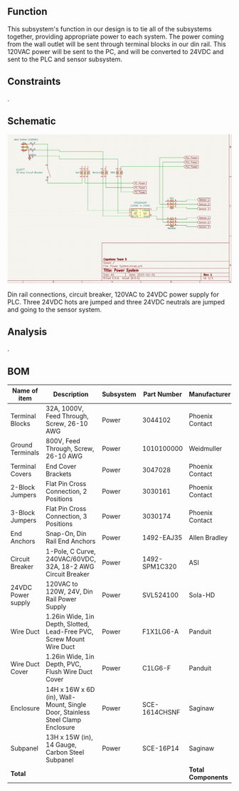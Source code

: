## Function

This subsystem's function in our design is to tie all of the subsystems together, providing appropriate power to each system. The power coming from the wall outlet will be sent through terminal blocks in our din rail. This 120VAC power will be sent to the PC, and will be converted to 24VDC and sent to the PLC and sensor subsystem.

## Constraints

.

## Schematic

![Schematic](https://github.com/DillonSW/Capstone_Team_5/blob/Power-Subsystem/images/PowerSchemOne.jpg)

Din rail connections, circuit breaker, 120VAC to 24VDC power supply for PLC. Three 24VDC hots are jumped and three 24VDC neutrals are jumped and going to the sensor system.

## Analysis

.

## BOM

| Name of item | Description | Subsystem | Part Number | Manufacturer | Quantity | Price | Total |
|--------------|-------------|-----------|-------------|--------------|----------|-------|-------|
| Terminal Blocks | 32A, 1000V, Feed Through, Screw, 26-10 AWG | Power | 3044102 | Phoenix Contact | 11 | $1.18 | $12.98 |
| Ground Terminals | 800V, Feed Through, Screw, 26-10 AWG | Power | 1010100000 | Weidmuller | 2 | $7.43 | $14.86 |
| Terminal Covers | End Cover Brackets | Power | 3047028 | Phoenix Contact | 5 | $0.82 | $4.10 |
| 2-Block Jumpers | Flat Pin Cross Connection, 2 Positions | Power | 3030161 | Phoenix Contact | 2 | $0.88 | $1.76 |
| 3-Block Jumpers | Flat Pin Cross Connection, 3 Positions | Power | 3030174 | Phoenix Contact | 3 | $1.80 | $5.40 |
| End Anchors | Snap-On, Din Rail End Anchors | Power | 1492-EAJ35 | Allen Bradley | 10 | $2.42 | $24.20 |
| Circuit Breaker | 1-Pole, C Curve, 240VAC/60VDC, 32A, 18-2 AWG Circuit Breaker | Power | 1492-SPM1C320 | ASI | 1 | $8.48 | $8.48 |
| 24VDC Power supply | 120VAC to 120W, 24V, Din Rail Power Supply | Power | SVL524100 | Sola-HD | 1 | $74.59 | $74.59 |
| Wire Duct | 1.26in Wide, 1in Depth, Slotted, Lead-Free PVC, Screw Mount Wire Duct | Power | F1X1LG6-A | Panduit | 1 | $29.02 | $29.02 |
| Wire Duct Cover | 1.26in Wide, 1in Depth, PVC, Flush Wire Duct Cover | Power | C1LG6-F | Panduit | 1 | $7.05 | $7.05 |
| Enclosure | 14H x 16W x 6D (in), Wall-Mount, Single Door, Stainless Steel Clamp Enclosure | Power | SCE-1614CHSNF | Saginaw | 1 | $186.00 | $186.00 |
| Subpanel | 13H x 15W (in), 14 Gauge, Carbon Steel Subpanel | Power | SCE-16P14 | Saginaw | 1 | $29.50 | $29.50 |
| **Total** |  |  |  | **Total Components** | 39 | **Total Cost** | $397.94 |
